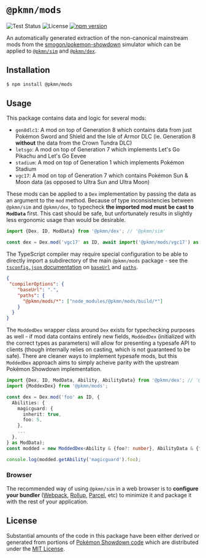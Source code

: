 # `@pkmn/mods`

![Test Status](https://github.com/pkmn/ps/workflows/Tests/badge.svg)
![License](https://img.shields.io/badge/License-MIT-blue.svg)
[![npm version](https://img.shields.io/npm/v/@pkmn/mods.svg)](https://www.npmjs.com/package/@pkmn/mods)

An automatically generated extraction of the non-canonical mainstream mods from the
[smogon/pokemon-showdown](https://github.com/smogon/pokemon-showdown) simulator which can be
applied to [`@pkmn/sim`](../sim) and [`@pkmn/dex`](../dex).

## Installation

```sh
$ npm install @pkmn/mods
```

## Usage

This package contains data and logic for several mods:

- `gen8dlc1`: A mod on top of Generation 8 which contains data from just Pokémon Sword and Shield
   and the Isle of Armor DLC (ie. Generation 8 **without** the data from the Crown Tundra DLC)
- `letsgo`: A mod on top of Generation 7 which implements Let's Go Pikachu and Let's Go Eevee
- `stadium`: A mod on top of Generation 1 which implements Pokémon Stadium
- `vgc17`: A mod on top of Generation 7 which contains Pokémon Sun & Moon data (as opposed to Ultra
  Sun and Ultra Moon)

These mods can be applied to a `Dex` implementation by passing the data as an argument to the `mod`
method. Because of type inconsistencies between `@pkmn/sim` and `@pkmn/dex`, to typecheck **the
imported mod must be cast to `ModData`** first. This cast should be safe, but unfortunately results
in slightly less ergonomic usage than would be desirable.

```ts
import {Dex, ID, ModData} from '@pkmn/dex'; // '@pkmn/sim'

const dex = Dex.mod('vgc17' as ID, await import('@pkmn/mods/vgc17') as ModData);
```

The TypeScript compiler may require special configuration to be able to directly import a
subdirectory of the main `@pkmn/mods` package - see the
[`tsconfig.json` documentation](https://www.typescriptlang.org/tsconfig) on
[`baseUrl`](https://www.typescriptlang.org/tsconfig#baseUrl) and
[`paths`](https://www.typescriptlang.org/tsconfig#paths).

```json
{
 "compilerOptions": {
    "baseUrl": ".",
    "paths": {
      "@pkmn/mods/*": ["node_modules/@pkmn/mods/build/*"]
    }
  }
}
```

The `ModdedDex` wrapper class around `Dex` exists for typechecking purposes as well - if mod data
contains entirely new fields, `ModdedDex` (initialized with the correct types as parameters) will
allow for presenting a typesafe API to clients (though internally relies on casting, which is not
guaranteed to be safe). There are cleaner ways to implement typesafe mods, but this `ModdedDex`
approach aims to simply acheive parity with the upstream Pokémon Showdown implementation.

```ts
import {Dex, ID, ModData, Ability, AbilityData} from '@pkmn/dex'; // '@pkmn/sim'
import {ModdexDex} from '@pkmn/mods';

const dex = Dex.mod('foo' as ID, {
  Abilities: {
    magicguard: {
      inherit: true,
      foo: 5,
    },
    ...
  },
} as ModData);
const modded = new ModdedDex<Ability & {foo?: number}, AbilityData & {foo?: number}>(dex);

console.log(modded.getAbility('magicguard').foo);
```

### Browser

The recommended way of using `@pkmn/sim` in a web browser is to **configure your bundler**
([Webpack](https://webpack.js.org/), [Rollup](https://rollupjs.org/),
[Parcel](https://parceljs.org/), etc) to minimize it and package it with the rest of your
application.

## License

Substantial amounts of the code in this package have been either derived or generated from portions
of [Pokémon Showdown code](https://github.com/smogon/pokemon-showdown) which are distributed under
the [MIT License](LICENSE).
